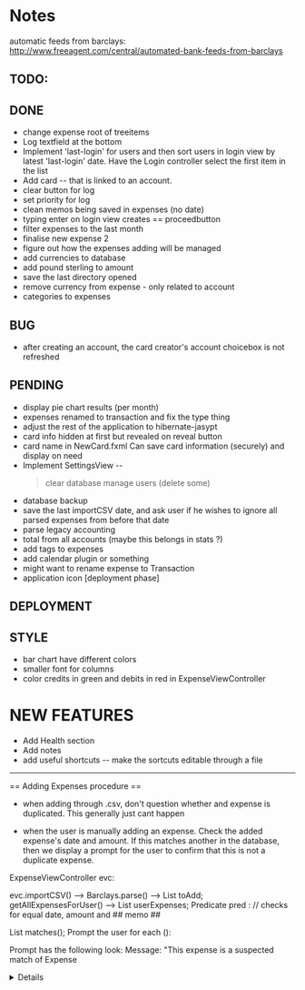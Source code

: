 # Notes 



automatic feeds from barclays:  
http://www.freeagent.com/central/automated-bank-feeds-from-barclays


TODO: 
-----

## DONE
* change expense root of treeitems
* Log textfield at the bottom 
* Implement 'last-login' for users and then sort users in login view by latest 'last-login' date. 
  Have the Login controller select the first item in the list 
* Add card -- that is linked to an account.
* clear button for log
* set priority for log
* clean memos being saved in expenses (no date) 
* typing enter on login view creates == proceedbutton
* filter expenses to the last month 
* finalise new expense 2
* figure out how the expenses adding will be managed
* add currencies to database
* add pound sterling to amount
* save the last directory opened
* remove currency from expense - only related to account 
* categories to expenses

## BUG
* after creating an account, the card creator's account choicebox is not refreshed

## PENDING
* display pie chart results (per month) 
* expenses renamed to transaction and fix the type thing 
* adjust the rest of the application to hibernate-jasypt
* card info hidden at first but revealed on reveal button 
* card name in NewCard.fxml
  Can save card information (securely) and display on need
* Implement SettingsView --
	> clear database
	> manage users (delete some)    
* database backup
* save the last importCSV date, and ask user if he wishes to ignore all parsed expenses from before that date 
* parse legacy accounting
* total from all accounts (maybe this belongs in stats ?)
* add tags to expenses 
* add calendar plugin or something
* might want to rename expense to Transaction
* application icon [deployment phase]

## DEPLOYMENT 

## STYLE
* bar chart have different colors
* smaller font for columns
* color credits in green and debits in red in ExpenseViewController

# NEW FEATURES
* Add Health section 
* Add notes
* add useful shortcuts -- make the sortcuts editable through a file 

------------------------------------------------------------------------------------------
== Adding Expenses procedure == 
* when adding through .csv, don't question whether and expense is duplicated. This generally just cant happen

* when the user is manually adding an expense. Check the added expense's date and amount. If this matches another in 
the database, then we display a prompt for the user to confirm that this is not a duplicate expense. 

ExpenseViewController evc: 

evc.importCSV() --> Barclays.parse() --> List<Expenses> toAdd;
getAllExpensesForUser() --> List<Expenses> userExpenses; 
Predicate pred : // checks for equal date, amount and ## memo ##

List<Expense> matches();
Prompt the user for each (): 

Prompt has the following look: 
Message: "This expense is a suspected match of Expense<details>" 
Button: Add anyway
Button: Skip
Button: Add All
Button: Skip All
Button: Cancel

---------------------------------------------------------------------

adding single expense()
query database for same date and amount. If found, prompt user. 
  





